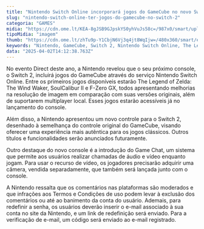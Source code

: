 ```yaml
---
title: "Nintendo Switch Online incorporará jogos do GameCube no novo Switch 2"
slug: "nintendo-switch-online-ter-jogos-do-gamecube-no-switch-2"
categoria: "GAMES"
midia: "https://cdn.ome.lt/KEA-8gJSB9GJpskYS0yhVuJs58c=/987x0/smart/uploads/conteudo/fotos/OMELETE_CAPA_-_2025-04-02T105004.544.png"
tipoMidia: "imagem"
thumb: "https://cdn.ome.lt/zhTu9p-Y1CbjN6Vj3q4jt8WqIjw=/480x360/smart/extras/conteudos/omelete_THUMB_-_2025-04-02T104914.723.png"
keywords: "Nintendo, GameCube, Switch 2, Nintendo Switch Online, The Legend of Zelda, SoulCalibur II"
data: "2025-04-02T14:12:38.763Z"
---
```


No evento Direct deste ano, a Nintendo revelou que o seu próximo console, o Switch 2, incluirá jogos do GameCube através do serviço Nintendo Switch Online. Entre os primeiros jogos disponíveis estarão The Legend of Zelda: The Wind Waker, SoulCalibur II e F-Zero GX, todos apresentando melhorias na resolução de imagem em comparação com suas versões originais, além de suportarem multiplayer local. Esses jogos estarão acessíveis já no lançamento do console.

Além disso, a Nintendo apresentou um novo controle para o Switch 2, desenhado à semelhança do controle original do GameCube, visando oferecer uma experiência mais autêntica para os jogos clássicos. Outros títulos e funcionalidades serão anunciados futuramente.

Outro destaque do novo console é a introdução do Game Chat, um sistema que permite aos usuários realizar chamadas de áudio e vídeo enquanto jogam. Para usar o recurso de vídeo, os jogadores precisarão adquirir uma câmera, vendida separadamente, que também será lançada junto com o console.

A Nintendo ressalta que os comentários nas plataformas são moderados e que infrações aos Termos e Condições de uso podem levar à exclusão dos comentários ou até ao banimento da conta do usuário. Ademais, para redefinir a senha, os usuários deverão inserir o e-mail associado à sua conta no site da Nintendo, e um link de redefinição será enviado. Para a verificação de e-mail, um código será enviado ao e-mail registrado.